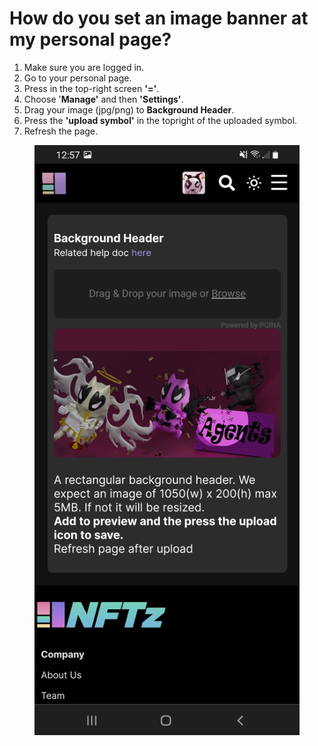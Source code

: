 # How do you set an image banner at my personal page?

1. Make sure you are logged in.
2. Go to your personal page.
3. Press in the top-right screen **'='**.
4. Choose '**Manage'** and then **'Settings'**.
5. Drag your image (jpg/png) to **Background Header**.
6. Press the **'upload symbol'** in the topright of the uploaded symbol.
7. Refresh the page.&#x20;

<figure><img src="../../.gitbook/assets/Banner.jpg" alt=""><figcaption></figcaption></figure>
